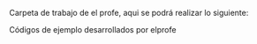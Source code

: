 Carpeta de trabajo de el profe, aqui se podrá realizar lo siguiente:

Códigos de ejemplo desarrollados por elprofe

